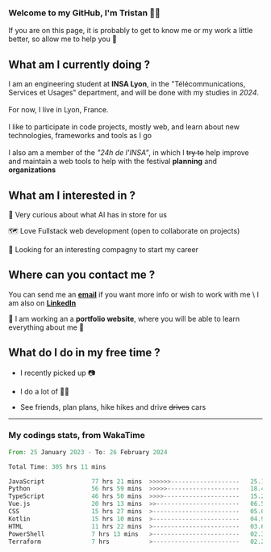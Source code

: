 ### Welcome to my GitHub, I'm Tristan 👨‍💻

If you are on this page, it is probably to get to know me or my work a little better, so allow me to help you 💁

## What am I currently doing ?

I am an engineering student at **INSA Lyon**, in the "Télécommunications, Services et Usages" department, and will be done with my studies in *2024*. \
\
For now, I live in Lyon, France. \
\
I like to participate in code projects, mostly web, and learn about new technologies, frameworks and tools as I go
\
\
I also am a member of the *"24h de l'INSA"*, in which I ~~try to~~  help improve and maintain a web tools to help with the festival **planning** and **organizations**

## What am I interested in ?
   
   🤖 Very curious about what AI has in store for us
   
   🗺️ Love Fullstack web development (open to collaborate on projects)

   🤔 Looking for an interesting compagny to start my career

## Where can you contact me ?

You can send me an **[email](mailto:tristan.dve@gmail.com)** if you want more info or wish to work with me \\
I am also on **[LinkedIn](https://www.linkedin.com/in/tristan-devin/)**

🚧 I am working an a **portfolio website**, where you will be able to learn everything about me 🚧

## What do I do in my free time ?

 - I recently picked up 📷
   
 - I do a lot of 🧗‍♂️
   
 - See friends, plan plans, hike hikes and drive ~~drives~~ cars

---
### My codings stats, from WakaTime

<!--START_SECTION:waka-->

```rust
From: 25 January 2023 - To: 26 February 2024

Total Time: 305 hrs 11 mins

JavaScript             77 hrs 21 mins  >>>>>>-------------------   25.10 %
Python                 56 hrs 59 mins  >>>>>--------------------   18.49 %
TypeScript             46 hrs 50 mins  >>>>---------------------   15.20 %
Vue.js                 20 hrs 13 mins  >>-----------------------   06.56 %
CSS                    15 hrs 27 mins  >------------------------   05.02 %
Kotlin                 15 hrs 10 mins  >------------------------   04.93 %
HTML                   11 hrs 22 mins  >------------------------   03.69 %
PowerShell             7 hrs 13 mins   >------------------------   02.34 %
Terraform              7 hrs           >------------------------   02.28 %
```

<!--END_SECTION:waka-->
